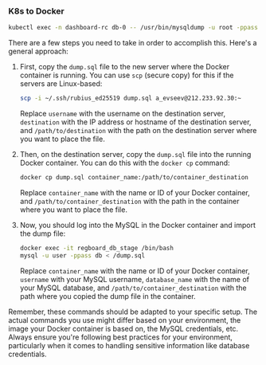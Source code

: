 ### K8s to Docker

```bash
kubectl exec -n dashboard-rc db-0 -- /usr/bin/mysqldump -u root -ppass db > dump.sql
```

There are a few steps you need to take in order to accomplish this. Here's a general approach:

1. First, copy the `dump.sql` file to the new server where the Docker container is running. You can use `scp` (secure copy) for this if the servers are Linux-based:

    ```bash
    scp -i ~/.ssh/rubius_ed25519 dump.sql a_evseev@212.233.92.30:~
    ```

    Replace `username` with the username on the destination server, `destination` with the IP address or hostname of the destination server, and `/path/to/destination` with the path on the destination server where you want to place the file.

2. Then, on the destination server, copy the `dump.sql` file into the running Docker container. You can do this with the `docker cp` command:

    ```bash
    docker cp dump.sql container_name:/path/to/container_destination
    ```

    Replace `container_name` with the name or ID of your Docker container, and `/path/to/container_destination` with the path in the container where you want to place the file.

3. Now, you should log into the MySQL in the Docker container and import the dump file:

    ```bash
    docker exec -it regboard_db_stage /bin/bash
    mysql -u user -ppass db < /dump.sql
    ```

    Replace `container_name` with the name or ID of your Docker container, `username` with your MySQL username, `database_name` with the name of your MySQL database, and `/path/to/container_destination` with the path where you copied the dump file in the container.

Remember, these commands should be adapted to your specific setup. The actual commands you use might differ based on your environment, the image your Docker container is based on, the MySQL credentials, etc. Always ensure you're following best practices for your environment, particularly when it comes to handling sensitive information like database credentials.